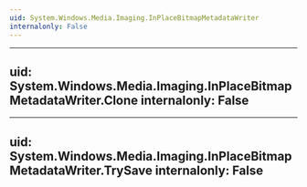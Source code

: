 ```yaml
---
uid: System.Windows.Media.Imaging.InPlaceBitmapMetadataWriter
internalonly: False
---
```


---
uid: System.Windows.Media.Imaging.InPlaceBitmapMetadataWriter.Clone
internalonly: False
---

---
uid: System.Windows.Media.Imaging.InPlaceBitmapMetadataWriter.TrySave
internalonly: False
---
